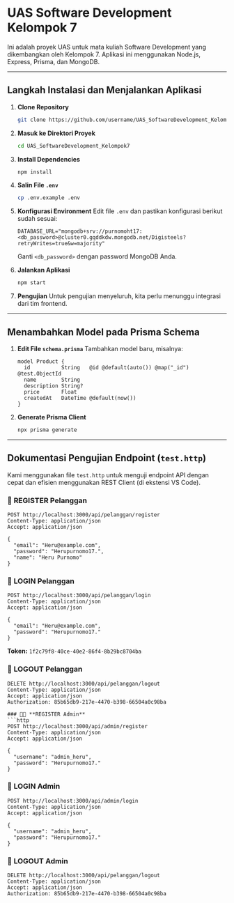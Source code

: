 # UAS Software Development Kelompok 7

Ini adalah proyek UAS untuk mata kuliah Software Development yang dikembangkan oleh Kelompok 7. Aplikasi ini menggunakan Node.js, Express, Prisma, dan MongoDB.

---

## Langkah Instalasi dan Menjalankan Aplikasi

1. **Clone Repository**
   ```bash
   git clone https://github.com/username/UAS_SoftwareDevelopment_Kelompok7.git
   ```

2. **Masuk ke Direktori Proyek**
   ```bash
   cd UAS_SoftwareDevelopment_Kelompok7
   ```

3. **Install Dependencies**
   ```bash
   npm install
   ```

4. **Salin File `.env`**
   ```bash
   cp .env.example .env
   ```

5. **Konfigurasi Environment**
   Edit file `.env` dan pastikan konfigurasi berikut sudah sesuai:
   ```env
   DATABASE_URL="mongodb+srv://purnomoht17:<db_password>@cluster0.gqddkdw.mongodb.net/Digisteels?retryWrites=true&w=majority"
   ```
   Ganti `<db_password>` dengan password MongoDB Anda.

6. **Jalankan Aplikasi**
   ```bash
   npm start
   ```

7. **Pengujian**
   Untuk pengujian menyeluruh, kita perlu menunggu integrasi dari tim frontend.

---

## Menambahkan Model pada Prisma Schema

1. **Edit File `schema.prisma`**
   Tambahkan model baru, misalnya:
   ```prisma
   model Product {
     id          String   @id @default(auto()) @map("_id") @test.ObjectId
     name        String
     description String?
     price       Float
     createdAt   DateTime @default(now())
   }
   ```

2. **Generate Prisma Client**
   ```bash
   npx prisma generate
   ```

---

## Dokumentasi Pengujian Endpoint (`test.http`)

Kami menggunakan file `test.http` untuk menguji endpoint API dengan cepat dan efisien menggunakan REST Client (di ekstensi VS Code).

### 📌 **REGISTER Pelanggan**
```http
POST http://localhost:3000/api/pelanggan/register
Content-Type: application/json
Accept: application/json

{
  "email": "Heru@example.com",
  "password": "Herupurnomo17.",
  "name": "Heru Purnomo"
}
```

### 🔑 **LOGIN Pelanggan**
```http
POST http://localhost:3000/api/pelanggan/login
Content-Type: application/json
Accept: application/json

{
  "email": "Heru@example.com",
  "password": "Herupurnomo17."
}
```
**Token:** `1f2c79f8-40ce-40e2-86f4-8b29bc8704ba`

### 🚪 **LOGOUT Pelanggan**
```http
DELETE http://localhost:3000/api/pelanggan/logout
Content-Type: application/json
Accept: application/json
Authorization: 85b65db9-217e-4470-b398-66504a0c98ba

### 👨‍💼 **REGISTER Admin**
```http
POST http://localhost:3000/api/admin/register
Content-Type: application/json
Accept: application/json

{
  "username": "admin_heru",
  "password": "Herupurnomo17."
}
```

### 🔐 **LOGIN Admin**
```http
POST http://localhost:3000/api/admin/login
Content-Type: application/json
Accept: application/json

{
  "username": "admin_heru",
  "password": "Herupurnomo17."
}
```

### 🚪 **LOGOUT Admin**
```http
DELETE http://localhost:3000/api/pelanggan/logout
Content-Type: application/json
Accept: application/json
Authorization: 85b65db9-217e-4470-b398-66504a0c98ba
```
